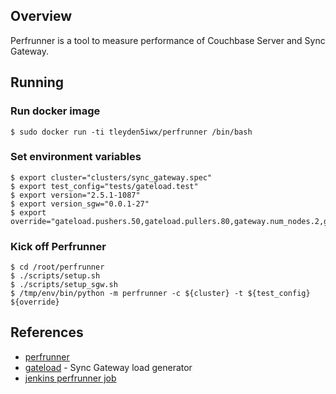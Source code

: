 
## Overview

Perfrunner is a tool to measure performance of Couchbase Server and Sync Gateway.

## Running

### Run docker image

```
$ sudo docker run -ti tleyden5iwx/perfrunner /bin/bash
```

### Set environment variables

```
$ export cluster="clusters/sync_gateway.spec"
$ export test_config="tests/gateload.test"
$ export version="2.5.1-1087"
$ export version_sgw="0.0.1-27"
$ export override="gateload.pushers.50,gateload.pullers.80,gateway.num_nodes.2,gateway.profiling_freq.500,gateload.run_time.300"
```

### Kick off Perfrunner

```
$ cd /root/perfrunner
$ ./scripts/setup.sh
$ ./scripts/setup_sgw.sh
$ /tmp/env/bin/python -m perfrunner -c ${cluster} -t ${test_config} ${override}
```

## References

* [perfrunner](https://github.com/couchbaselabs/perfrunner)
* [gateload](https://github.com/couchbaselabs/gateload) - Sync Gateway load generator
* [jenkins perfrunner job](http://ci.sc.couchbase.com/view/sync%20gateway/job/cen006-p0-cbsgw-real-perf/)